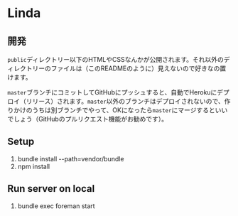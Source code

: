 Linda
=====

開発
----

`public`ディレクトリー以下のHTMLやCSSなんかが公開されます。それ以外のディレクトリーのファイルは（このREADMEのように）見えないので好きなの置けます。

`master`ブランチにコミットしてGitHubにプッシュすると、自動でHerokuにデプロイ（リリース）されます。`master`以外のブランチはデプロイされないので、作りかけのうちは別ブランチでやって、OKになったら`master`にマージするといいでしょう（GitHubのプルリクエスト機能がお勧めです）。

Setup
-----

1. bundle install --path=vendor/bundle
2. npm install

Run server on local
-------------------

1. bundle exec foreman start

